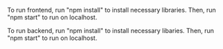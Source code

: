 
To run frontend, run "npm install" to install necessary libraries. Then, run "npm start" to run on localhost.


To run backend, run "npm install" to install necessary libaries. Then, run "npm start" to run on localhost.
